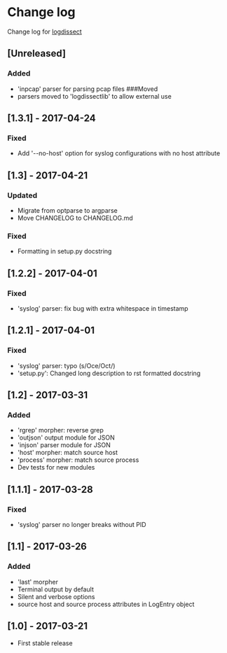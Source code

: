 # Change log
Change log for [logdissect](https://github.com/dogoncouch/logdissect)

## [Unreleased]
### Added
- 'inpcap' parser for parsing pcap files
###Moved
- parsers moved to 'logdissectlib' to allow external use

## [1.3.1] - 2017-04-24
### Fixed
- Add '--no-host' option for syslog configurations with no host attribute

## [1.3] - 2017-04-21
### Updated
- Migrate from optparse to argparse
- Move CHANGELOG to CHANGELOG.md
### Fixed
- Formatting in setup.py docstring

## [1.2.2] - 2017-04-01
### Fixed
- 'syslog' parser: fix bug with extra whitespace in timestamp

## [1.2.1] - 2017-04-01
### Fixed
- 'syslog' parser: typo (s/Oce/Oct/)
- 'setup.py': Changed long description to rst formatted docstring

## [1.2] - 2017-03-31
### Added
- 'rgrep' morpher: reverse grep
- 'outjson' output module for JSON
- 'injson' parser module for JSON
- 'host' morpher: match source host
- 'process' morpher: match source process
- Dev tests for new modules

## [1.1.1] - 2017-03-28
### Fixed
- 'syslog' parser no longer breaks without PID

## [1.1] - 2017-03-26
### Added
- 'last' morpher
- Terminal output by default
- Silent and verbose options
- source host and source process attributes in LogEntry object

## [1.0] - 2017-03-21
- First stable release
